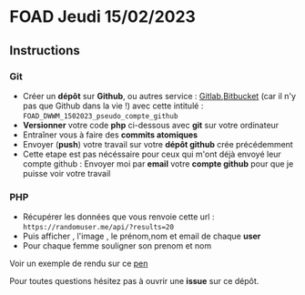 # FOAD Jeudi 15/02/2023

## Instructions

### Git

- Créer un **dépôt** sur **Github**, ou autres service : [Gitlab](https://gitlab.com),[Bitbucket](https://bitbucket.org/) (car il n'y pas que Github dans la vie !) avec cette intitulé : `FOAD_DWWM_1502023_pseudo_compte_github`
- **Versionner** votre code **php** ci-dessous avec **git** sur votre ordinateur
- Entraîner vous à faire des **commits atomiques**
- Envoyer (**push**) votre travail sur votre **dépôt github** crée précédemment
- Cette etape est pas nécéssaire pour ceux qui m'ont déjà envoyé leur compte github : Envoyer moi par **email** votre **compte github** pour que je puisse voir votre travail

### PHP

- Récupérer les données que vous renvoie cette url : `https://randomuser.me/api/?results=20` 
- Puis afficher , l'image , le prénom,nom et email de chaque **user**
- Pour chaque femme souligner son prenom et nom

Voir un exemple de rendu sur ce [pen](https://codepen.io/medker/pen/BaZyyXw?editors=1010)

Pour toutes questions hésitez pas à ouvrir une **issue** sur ce dépôt.
